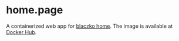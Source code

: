 # home.page

A containerized web app for [blaczko home](https://home.blaczko.com/).
The image is available at [Docker Hub](https://hub.docker.com/repository/docker/blaczk0/home-blaczko/general).
